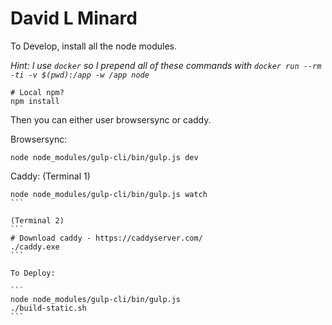 # David L Minard

To Develop, install all the node modules.

_Hint: I use `docker` so I prepend all of these commands with `docker run --rm -ti -v $(pwd):/app -w /app node`_

```
# Local npm?
npm install
```

Then you can either user browsersync or caddy.

Browsersync:
```
node node_modules/gulp-cli/bin/gulp.js dev
```

Caddy:
(Terminal 1)
````
node node_modules/gulp-cli/bin/gulp.js watch
```

(Terminal 2)
```
# Download caddy - https://caddyserver.com/
./caddy.exe
```

To Deploy:

```
node node_modules/gulp-cli/bin/gulp.js
./build-static.sh
```
